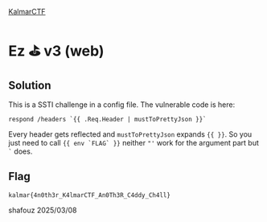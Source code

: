 [KalmarCTF](https://ctftime.org/event/2599)

# Ez ⛳ v3 (web)

## Solution
This is a SSTI challenge in a config file. The vulnerable code is here:
```Caddyfile
respond /headers `{{ .Req.Header | mustToPrettyJson }}`
```

Every header gets reflected and `mustToPrettyJson` expands `{{ }}`.
So you just need to call ```{{ env `FLAG` }}``` neither `"'` work for the argument part but `` ` `` does.

## Flag
`kalmar{4n0th3r_K4lmarCTF_An0Th3R_C4ddy_Ch4ll}`

shafouz 2025/03/08
